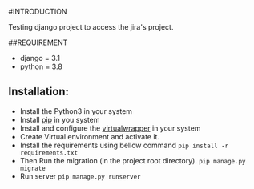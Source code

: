 #INTRODUCTION

Testing django project to access the jira's project.

##REQUIREMENT
- django = 3.1
- python = 3.8

## Installation:
- Install the Python3 in your system
- Install [pip](https://pip.pypa.io/en/stable/installing/) in you system
- Install and configure the [virtualwrapper](https://virtualenvwrapper.readthedocs.io/en/latest/install.html) in your system
- Create Virtual environment and activate it.
- Install the requirements using bellow command
`pip install -r requirements.txt`
- Then Run the migration (in the project root directory).
`pip manage.py migrate`
- Run server
`pip manage.py runserver`
